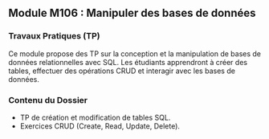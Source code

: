 ## Module M106 : Manipuler des bases de données

### Travaux Pratiques (TP)
Ce module propose des TP sur la conception et la manipulation de bases de données relationnelles avec SQL. Les étudiants apprendront à créer des tables, effectuer des opérations CRUD et interagir avec les bases de données.

### Contenu du Dossier
- TP de création et modification de tables SQL.
- Exercices CRUD (Create, Read, Update, Delete).